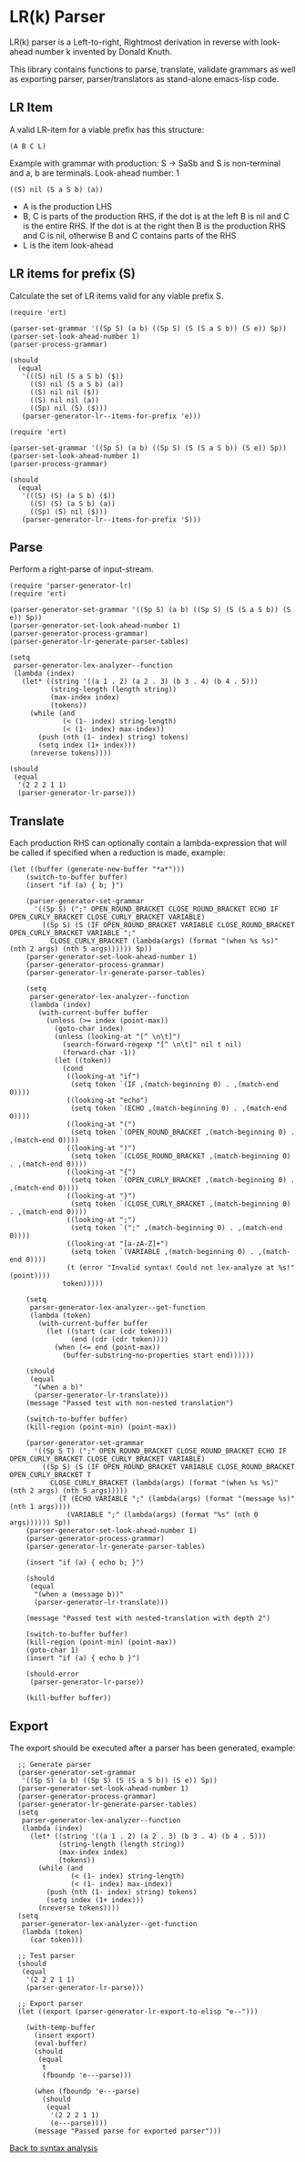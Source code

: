 # LR(k) Parser

LR(k) parser is a Left-to-right, Rightmost derivation in reverse with look-ahead number k invented by Donald Knuth.

This library contains functions to parse, translate, validate grammars as well as exporting parser, parser/translators as stand-alone emacs-lisp code.

## LR Item

A valid LR-item for a viable prefix has this structure:

``` emacs-lisp
(A B C L)
```

Example with grammar with production: S -> SaSb and S is non-terminal and a, b are terminals. Look-ahead number: 1

``` emacs-lisp
((S) nil (S a S b) (a))
```

* A is the production LHS
* B, C is parts of the production RHS, if the dot is at the left B is nil and C is the entire RHS. If the dot is at the right then B is the production RHS and C is nil, otherwise B and C contains parts of the RHS
* L is the item look-ahead

## LR items for prefix (S)

Calculate the set of LR items valid for any viable prefix S.

``` emacs-lisp
(require 'ert)

(parser-set-grammar '((Sp S) (a b) ((Sp S) (S (S a S b)) (S e)) Sp))
(parser-set-look-ahead-number 1)
(parser-process-grammar)

(should
  (equal
   '(((S) nil (S a S b) ($))
     ((S) nil (S a S b) (a))
     ((S) nil nil ($))
     ((S) nil nil (a))
     ((Sp) nil (S) ($)))
   (parser-generator-lr--items-for-prefix 'e)))
```

``` emacs-lisp
(require 'ert)

(parser-set-grammar '((Sp S) (a b) ((Sp S) (S (S a S b)) (S e)) Sp))
(parser-set-look-ahead-number 1)
(parser-process-grammar)

(should
  (equal
   '(((S) (S) (a S b) ($))
     ((S) (S) (a S b) (a))
     ((Sp) (S) nil ($)))
   (parser-generator-lr--items-for-prefix 'S)))
```

## Parse

Perform a right-parse of input-stream.

```emacs-lisp
(require 'parser-generator-lr)
(require 'ert)

(parser-generator-set-grammar '((Sp S) (a b) ((Sp S) (S (S a S b)) (S e)) Sp))
(parser-generator-set-look-ahead-number 1)
(parser-generator-process-grammar)
(parser-generator-lr-generate-parser-tables)

(setq
 parser-generator-lex-analyzer--function
 (lambda (index)
   (let* ((string '((a 1 . 2) (a 2 . 3) (b 3 . 4) (b 4 . 5)))
          (string-length (length string))
          (max-index index)
          (tokens))
     (while (and
             (< (1- index) string-length)
             (< (1- index) max-index))
       (push (nth (1- index) string) tokens)
       (setq index (1+ index)))
     (nreverse tokens))))

(should
 (equal
  '(2 2 2 1 1)
  (parser-generator-lr-parse)))
```

## Translate

Each production RHS can optionally contain a lambda-expression that will be called if specified when a reduction is made, example:

```emacs-lisp
(let ((buffer (generate-new-buffer "*a*")))
    (switch-to-buffer buffer)
    (insert "if (a) { b; }")

    (parser-generator-set-grammar 
      '((Sp S) (";" OPEN_ROUND_BRACKET CLOSE_ROUND_BRACKET ECHO IF OPEN_CURLY_BRACKET CLOSE_CURLY_BRACKET VARIABLE) 
        ((Sp S) (S (IF OPEN_ROUND_BRACKET VARIABLE CLOSE_ROUND_BRACKET OPEN_CURLY_BRACKET VARIABLE ";" 
          CLOSE_CURLY_BRACKET (lambda(args) (format "(when %s %s)" (nth 2 args) (nth 5 args)))))) Sp))
    (parser-generator-set-look-ahead-number 1)
    (parser-generator-process-grammar)
    (parser-generator-lr-generate-parser-tables)

    (setq
     parser-generator-lex-analyzer--function
     (lambda (index)
       (with-current-buffer buffer
         (unless (>= index (point-max))
           (goto-char index)
           (unless (looking-at "[^ \n\t]")
             (search-forward-regexp "[^ \n\t]" nil t nil)
             (forward-char -1))
           (let ((token))
             (cond
              ((looking-at "if")
               (setq token `(IF ,(match-beginning 0) . ,(match-end 0))))
              ((looking-at "echo")
               (setq token `(ECHO ,(match-beginning 0) . ,(match-end 0))))
              ((looking-at "(")
               (setq token `(OPEN_ROUND_BRACKET ,(match-beginning 0) . ,(match-end 0))))
              ((looking-at ")")
               (setq token `(CLOSE_ROUND_BRACKET ,(match-beginning 0) . ,(match-end 0))))
              ((looking-at "{")
               (setq token `(OPEN_CURLY_BRACKET ,(match-beginning 0) . ,(match-end 0))))
              ((looking-at "}")
               (setq token `(CLOSE_CURLY_BRACKET ,(match-beginning 0) . ,(match-end 0))))
              ((looking-at ";")
               (setq token `(";" ,(match-beginning 0) . ,(match-end 0))))
              ((looking-at "[a-zA-Z]+")
               (setq token `(VARIABLE ,(match-beginning 0) . ,(match-end 0))))
              (t (error "Invalid syntax! Could not lex-analyze at %s!" (point))))
             token)))))

    (setq
     parser-generator-lex-analyzer--get-function
     (lambda (token)
       (with-current-buffer buffer
         (let ((start (car (cdr token)))
               (end (cdr (cdr token))))
           (when (<= end (point-max))
             (buffer-substring-no-properties start end))))))

    (should
     (equal
      "(when a b)"
      (parser-generator-lr-translate)))
    (message "Passed test with non-nested translation")

    (switch-to-buffer buffer)
    (kill-region (point-min) (point-max))

    (parser-generator-set-grammar 
      '((Sp S T) (";" OPEN_ROUND_BRACKET CLOSE_ROUND_BRACKET ECHO IF OPEN_CURLY_BRACKET CLOSE_CURLY_BRACKET VARIABLE) 
        ((Sp S) (S (IF OPEN_ROUND_BRACKET VARIABLE CLOSE_ROUND_BRACKET OPEN_CURLY_BRACKET T 
          CLOSE_CURLY_BRACKET (lambda(args) (format "(when %s %s)" (nth 2 args) (nth 5 args))))) 
            (T (ECHO VARIABLE ";" (lambda(args) (format "(message %s)" (nth 1 args)))) 
              (VARIABLE ";" (lambda(args) (format "%s" (nth 0 args)))))) Sp))
    (parser-generator-set-look-ahead-number 1)
    (parser-generator-process-grammar)
    (parser-generator-lr-generate-parser-tables)

    (insert "if (a) { echo b; }")

    (should
     (equal
      "(when a (message b))"
      (parser-generator-lr-translate)))

    (message "Passed test with nested-translation with depth 2")

    (switch-to-buffer buffer)
    (kill-region (point-min) (point-max))
    (goto-char 1)
    (insert "if (a) { echo b }")

    (should-error
     (parser-generator-lr-parse))

    (kill-buffer buffer))
```

## Export

The export should be executed after a parser has been generated, example:

```emacs-lisp
  ;; Generate parser
  (parser-generator-set-grammar
   '((Sp S) (a b) ((Sp S) (S (S a S b)) (S e)) Sp))
  (parser-generator-set-look-ahead-number 1)
  (parser-generator-process-grammar)
  (parser-generator-lr-generate-parser-tables)
  (setq
   parser-generator-lex-analyzer--function
   (lambda (index)
     (let* ((string '((a 1 . 2) (a 2 . 3) (b 3 . 4) (b 4 . 5)))
            (string-length (length string))
            (max-index index)
            (tokens))
       (while (and
               (< (1- index) string-length)
               (< (1- index) max-index))
         (push (nth (1- index) string) tokens)
         (setq index (1+ index)))
       (nreverse tokens))))
  (setq
   parser-generator-lex-analyzer--get-function
   (lambda (token)
     (car token)))

  ;; Test parser
  (should
   (equal
    '(2 2 2 1 1)
    (parser-generator-lr-parse)))

  ;; Export parser
  (let ((export (parser-generator-lr-export-to-elisp "e--")))

    (with-temp-buffer
      (insert export)
      (eval-buffer)
      (should
       (equal
        t
        (fboundp 'e---parse)))

      (when (fboundp 'e---parse)
        (should
         (equal
          '(2 2 2 1 1)
          (e---parse))))
      (message "Passed parse for exported parser")))
```


[Back to syntax analysis](../Syntax-Analysis.md)
